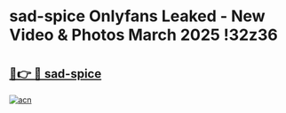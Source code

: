 # sad-spice Onlyfans Leaked - New Video & Photos March 2025 !32z36

# <h2><a href="https://dwardk.iuczelnia.edu.pl?title=sad-spice&ref=32z36">🔗👉 🔴 sad-spice</a></h2>

[![acn](https://github.com/user-attachments/assets/0f9c940e-d8b0-45ae-aac7-cd30a18b3e1c)](https://dwardk.iuczelnia.edu.pl?title=sad-spice&ref=32z36)

